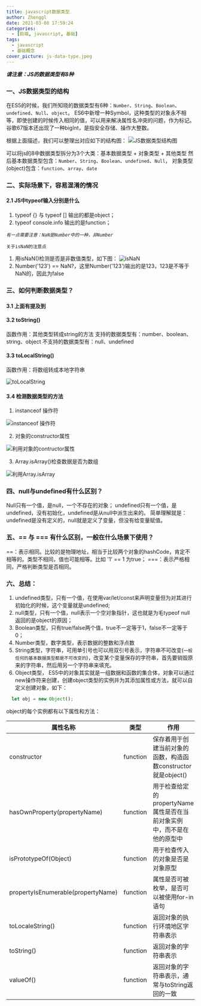 ```yaml
---
title: javascript数据类型
author: Zhenggl
date: 2021-03-08 17:59:24
categories:
  - [前端, javascript, 基础]
tags:
  - javascript
  - 基础概念
cover_picture: js-data-type.jpeg
---
```


***请注意：JS的数据类型有8种***

### 一、JS数据类型的结构
在ES5的时候，我们所知晓的数据类型有6种：`Number`、`String`、`Boolean`、`undefined`、`Null`、`object`。
ES6中新增一种Symbol，这种类型的对象永不相等，即使创建的时候传入相同的值，可以用来解决属性名冲突的问题，作为标记。
谷歌67版本还出现了一种bigInt，是指安全存储、操作大整数。

根据上面描述，我们可以整理出对应如下的结构图：
![JS数据类型结构图](js-data-type-struture.png)

可以将js的8中数据类型拆分为3个大类：基本数据类型 + 对象类型 + 其他类型
然后基本数据类型包含：`Number`、`String`、`Boolean`、`undefined`、`Null`，
对象类型(object)包含：`function`、`array`、`date`

### 二、实际场景下，容易混淆的情况
#### 2.1 JS中typeof输入分别是什么

1. typeof {} 与 typeof [] 输出的都是object；
2. typeof console.info 输出的是function；

*`有一点需要注意：NaN是Number中的一种，非Number`*

`关于isNaN的注意点`
1. 用isNaN()检测是否是非数值类型，如下图：
![isNaN](WX20210309-184249.png)
2. Number('123') == NaN?，这里Number('123')输出的是123，123是不等于NaN的，因此为false

### 三、如何判断数据类型？
#### 3.1 上面有提及到
#### 3.2 toString()
函数作用：其他类型转成string的方法
支持的数据类型有：number、boolean、string、object
不支持的数据类型有：null、undefined
#### 3.3 toLocalString()
函数作用：将数组转成本地字符串

![toLocalString](WX20210309-185011.png)
#### 3.4 检测数据类型的方法
1. instanceof 操作符

![instanceof 操作符](WX20210309-185237.png)

2. 对象的constructor属性

![利用对象的contructor属性](WX20210309-185616.png)

3. Array.isArray()检查数据是否为数组

![利用Array.isArray](WX20210309-185747.png)

### 四、null与undefined有什么区别？
Null只有一个值，是null，一个不存在的对象；
undefined只有一个值，是undefined，没有初始化，undefined是从null中派生出来的。
简单理解就是：undefined是没有定义的，null就是定义了变量，但没有给变量赋值。
### 五、== 与 === 有什么区别，一般在什么场景下使用？
==：表示相同。比较的是物理地址，相当于比较两个对象的hashCode，肯定不相等的。类型不相同，值也可能相等。比如 '1' == 1 为true；
===：表示严格相同，严格判断类型是否相同。

### 六、总结：
1. undefined类型，只有一个值，在使用var/let/const来声明变量但为对其进行初始化的时候，这个变量就是undefined;
2. null类型，只有一个值，null表示一个空对象指针，这也就是为毛typeof null返回的是object的原因；
3. Boolean类型，只有true/false两个值，true不一定等于1，false不一定等于0；
4. Number类型，数字类型，表示数据的整数和浮点数
5. String类型，字符串，可用单引号也可以用双引号表示，字符串不可改变(`一般任何的基本数据类型都是不可改变的`)，改变某个变量保存的字符串，首先要销毁原来的字符串，然后用另一个字符串来填充。
6. Object类型， ES5中的对象其实就是一组数据和函数的集合体，对象可以通过new操作符来创建，创建object类型的实例并为其添加属性或方法，就可以自定义创建对象，如下：
```javascript
  let obj = new Object();
```
object的每个实例都有以下属性和方法：

| 属性名称 | 类型 | 作用 |
| --- | --- | --- |
| constructor | function | 保存着用于创建当前对象的函数，构造函数constructor就是object() |
| hasOwnProperty(propertyName) | function | 用于检查给定的propertyName属性是否在当前对象实例中，而不是在他的原型中 |
| isPrototypeOf(Object) | function | 用于检查传入的对象是否是对象原型 |
| propertyIsEnumerable(propertyName) | function | 属性是否可被枚举，是否可以被使用for-in语句 |
| toLocaleString() | function | 返回对象的执行环境地区字符串表示 |
| toString() | function | 返回对象的字符串表示 |
| valueOf() | function | 返回对象的字符串表示，通常与toString返回的一致 |
